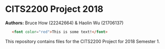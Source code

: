 # CITS2200 Project 2018
<b>Authors:</b> Bruce How (22242664) &amp; Haolin Wu (21706137)

```html
   <font color="red">This is some text!</font>
```
This repository contains files for the CITS2200 Project for 2018 Semester 1.
